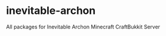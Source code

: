 inevitable-archon
=================

All packages for Inevitable Archon Minecraft CraftBukkit Server